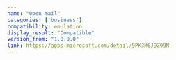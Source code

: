 ```yaml
---
name: "Open mail"
categories: ['business']
compatibility: emulation
display_result: "Compatible"
version_from: "1.0.9.0"
link: https://apps.microsoft.com/detail/9PK3M6J9Z99N
---
```

